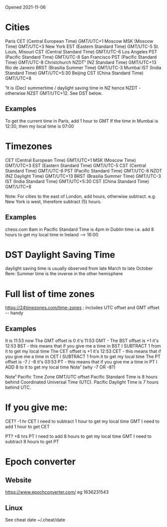 Opened 2021-11-06


# Cities
Paris                    CET (Central European Time)     GMT/UTC+1
Moscow                   MSK (Moscow Time)               GMT/UTC+3
New York                 EST (Eastern Standard Time)     GMT/UTC-5
St. Louis, Misouri       CST (Central Standard Time)     GMT/UTC-6
Los Angeles              PST (Pacific Standard Time)     GMT/UTC-8
San Francisco            PST (Pacific Standard Time)     GMT/UTC-8
Christchurch             NZDT¹ (NZ Standard Time)        GMT/UTC+13 
Rio de Janeiro           BRST (Brasilia Summer Time)     GMT/UTC-3
Mumbai                   IST (India Standard Time)       GMT/UTC+5:30
Beijing                  CST (China Standard Time)       GMT/UTC+8

¹It is (Dec) summertime / daylight saving time in NZ hence NZDT - otherwise NZST GMT/UTC+12. See DST below.

## Examples
To get the current time in Paris, add 1 hour to GMT
If the time in Mumbai is 12:30, then my local time is 07:00



# Timezones

 CET (Central European Time)     GMT/UTC+1
 MSK (Moscow Time)               GMT/UTC+3
 EST (Eastern Standard Time)     GMT/UTC-5
 CST (Central Standard Time)     GMT/UTC-6
 PST (Pacific Standard Time)     GMT/UTC-8
 NZDT (NZ Daylight Time)         GMT/UTC+13
 BRST (Brasilia Summer Time)     GMT/UTC-3
 IST (India Standard Time)       GMT/UTC+5:30 
 CST (China Standard Time)       GMT/UTC+8

 Note: For cities to the east of London, add hours, otherwise subtract. e.g. New York is west, therefore subtract (5) hours.

## Examples

chess.com 8am in Pacific Standard Time is 4pm in Dublin time i.e. add 8 hours to get my local time in Ireland --> 16:00

# DST Daylight Saving Time 

daylight saving time is usually observed from late March to late October
Rem: Summer time is the inverse in the other hemisphere

# Full list of time zones 
https://24timezones.com/time-zones ; includes UTC offset and GMT offset -- handy 

## Examples

It is 11:53 now
The GMT offset is 0  it's 11:53 GMT - 
The BST offset is +1 it's 12:53 BST - this means that if you give me a time in BST I SUBTRACT 1 from it to get my local time 
The CET offset is +1 it's 12:53 CET - this means that if you give me a time in CET I SUBTRACT 1 from it to get my local time 
The PT offset is -7 / -8 it's 03:53 PT  - this means that if you give me a time in PT I ADD 8 to it to get my local time 
Note¹ (why -7 OR -8?) 

Note¹ 
Pacific Time Zone GMT/UTC offset
Pacific Standard Time is 8 hours behind Coordinated Universal Time (UTC).
Pacific Daylight Time is 7 hours behind UTC.


# If you give me:

CET? -1 hr
CET I need to subtract 1 hour to get my local time
GMT I need to add 1 hour to get CET

PT? +8 hrs
PT I need to add 8 hours to get my local time
GMT I need to subtract 8 hours to get PT 



# Epoch converter

## Website
https://www.epochconverter.com/
eg 1636231543

## Linux
See cheat date
~/.cheat/date


